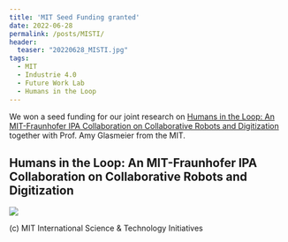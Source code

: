```yaml
---
title: 'MIT Seed Funding granted'
date: 2022-06-28
permalink: /posts/MISTI/
header:
  teaser: "20220628_MISTI.jpg"
tags:
  - MIT
  - Industrie 4.0
  - Future Work Lab
  - Humans in the Loop
---
```


We won a seed funding for our joint research on [Humans in the Loop: An MIT-Fraunhofer IPA Collaboration on Collaborative Robots and Digitization](https://misti.mit.edu/faculty-funds/past-seed-fund-winners) together with Prof. Amy Glasmeier from the MIT.

Humans in the Loop: An MIT-Fraunhofer IPA Collaboration on Collaborative Robots and Digitization
------
![](https://smsiscum.github.io/images/20220628_MISTI.jpg)

(c) MIT International Science & Technology Initiatives
